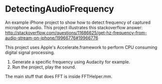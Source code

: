 DetectingAudioFrequency
=======================

An example iPhone project to show how to detect frequency of captured microphone audio.
This project illustrates this stackoverflow answer: http://stackoverflow.com/questions/11686625/get-hz-frequency-from-audio-stream-on-iphone/19966776#19966776

This project uses Apple's Accelerate.framework to perform CPU consuming digital signal processing. 


1. Generate a specific frequency using Audacity for example.
2. Run the project, play the sound. 


The main stuff that does FFT is inside FFTHelper.mm. 

